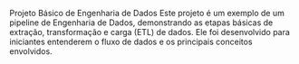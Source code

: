 
 Projeto Básico de Engenharia de Dados
Este projeto é um exemplo  de um pipeline de Engenharia de Dados, demonstrando as etapas básicas de extração, transformação e carga (ETL) de dados. Ele foi desenvolvido para iniciantes entenderem o fluxo de dados e os principais conceitos envolvidos.
